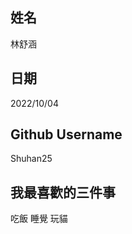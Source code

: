 姓名
----
林舒涵

日期
----
2022/10/04

Github Username
---------------
Shuhan25

我最喜歡的三件事
---------------
吃飯 睡覺 玩貓